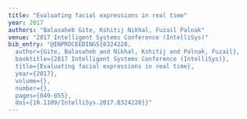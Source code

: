 ```yaml
---
title: "Evaluating facial expressions in real time"
year: 2017
authors: "Balasaheb Gite, Kshitij Nikhal, Fuzail Palnak"
venue: "2017 Intelligent Systems Conference (IntelliSys)"
bib_entry: "@INPROCEEDINGS{8324228,
  author={Gite, Balasaheb and Nikhal, Kshitij and Palnak, Fuzail},
  booktitle={2017 Intelligent Systems Conference (IntelliSys)}, 
  title={Evaluating facial expressions in real time}, 
  year={2017},
  volume={},
  number={},
  pages={849-855},
  doi={10.1109/IntelliSys.2017.8324228}}"
---
```

